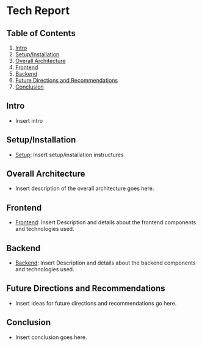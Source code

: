 # Tech Report

## Table of Contents
1. [Intro](#intro)
2. [Setup/Installation](#setupinstallation)
3. [Overall Architecture](#overall-architecture)
4. [Frontend](#frontend)
5. [Backend](#backend)
6. [Future Directions and Recommendations](#future-directions-and-recommendations)
7. [Conclusion](#conclusion)

## Intro
- Insert intro

## Setup/Installation
- [Setup](setup.md): Insert setup/installation instructures

## Overall Architecture
- Insert description of the overall architecture goes here.

## Frontend
- [Frontend](frontend.md): Insert Description and details about the frontend components and technologies used.

## Backend
- [Backend](backend.md): Insert Description and details about the backend components and technologies used.

## Future Directions and Recommendations
- Insert ideas for future directions and recommendations go here.

## Conclusion
- Insert conclusion goes here.